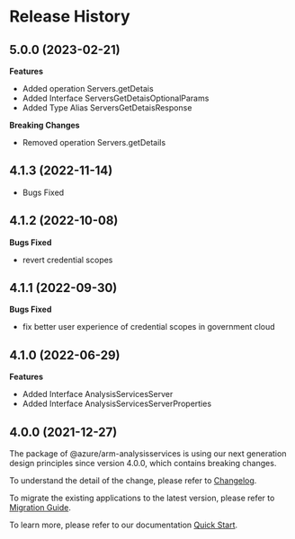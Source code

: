 # Release History
    
## 5.0.0 (2023-02-21)
    
**Features**

  - Added operation Servers.getDetais
  - Added Interface ServersGetDetaisOptionalParams
  - Added Type Alias ServersGetDetaisResponse

**Breaking Changes**

  - Removed operation Servers.getDetails
    
## 4.1.3 (2022-11-14)

-  Bugs Fixed

## 4.1.2 (2022-10-08)

**Bugs Fixed**

  -  revert credential scopes

## 4.1.1 (2022-09-30)

**Bugs Fixed**

  -  fix better user experience of credential scopes in government cloud

## 4.1.0 (2022-06-29)
    
**Features**

  - Added Interface AnalysisServicesServer
  - Added Interface AnalysisServicesServerProperties
    
    
## 4.0.0 (2021-12-27)

The package of @azure/arm-analysisservices is using our next generation design principles since version 4.0.0, which contains breaking changes.

To understand the detail of the change, please refer to [Changelog](https://aka.ms/js-track2-changelog).

To migrate the existing applications to the latest version, please refer to [Migration Guide](https://aka.ms/js-track2-migration-guide).

To learn more, please refer to our documentation [Quick Start](https://aka.ms/js-track2-quickstart).
